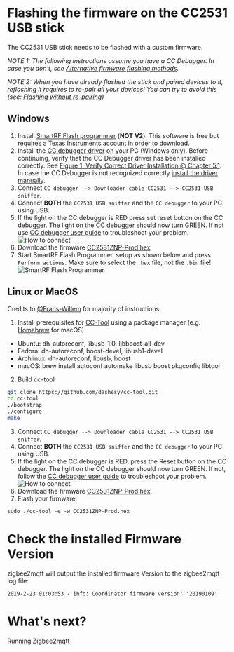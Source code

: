 # Flashing the firmware on the CC2531 USB stick
The CC2531 USB stick needs to be flashed with a custom firmware.

*NOTE 1: The following instructions assume you have a CC Debugger. In case you don't, see [Alternative firmware flashing methods](../information/alternative_flashing_methods.md).*

*NOTE 2: When you have already flashed the stick and paired devices to it, reflashing it requires to re-pair all your devices! You can try to avoid this (see: [Flashing without re-pairing](../information/flashing_without_re-pairing.md))*

## Windows
1. Install [SmartRF Flash programmer](http://www.ti.com/tool/FLASH-PROGRAMMER) (**NOT V2**). This software is free but requires a Texas Instruments account in order to download.
2. Install the [CC debugger driver](http://www.ti.com/general/docs/lit/getliterature.tsp?baseLiteratureNumber=swrc212&fileType=zip) on your PC (Windows only). Before continuing, verify that the CC Debugger driver has been installed correctly. See [Figure 1. Verify Correct Driver Installation @ Chapter 5.1](http://www.ti.com/lit/ug/swru197h/swru197h.pdf). In case the CC Debugger is not recognized correctly [install the driver manually](https://www.youtube.com/watch?v=jyKrxxXOvQY).
2. Connect `CC debugger --> Downloader cable CC2531 --> CC2531 USB sniffer`.
3. Connect **BOTH** the `CC2531 USB sniffer` and the `CC debugger` to your PC using USB.
3. If the light on the CC debugger is RED press set reset button on the CC debugger. The light on the CC debugger should now turn GREEN. If not use [CC debugger user guide](http://www.ti.com/lit/ug/swru197h/swru197h.pdf) to troubleshoot your problem.
![How to connect](../images/connected.jpg)
4. Download the firmware [CC2531ZNP-Prod.hex](https://github.com/Koenkk/Z-Stack-firmware/tree/master/coordinator/CC2531/bin)
5. Start SmartRF Flash Programmer, setup as shown below and press `Perform actions`. Make sure to select the `.hex` file, not the `.bin` file!
![SmartRF Flash Programmer](../images/smartrf.png)

## Linux or MacOS
Credits to [@Frans-Willem](https://github.com/frans-Willem) for majority of instructions.

1. Install prerequisites for [CC-Tool](https://github.com/dashesy/cc-tool) using a package manager (e.g. [Homebrew](https://brew.sh/) for macOS)
* Ubuntu: dh-autoreconf, libusb-1.0, libboost-all-dev
* Fedora: dh-autoreconf, boost-devel, libusb1-devel
* Archlinux: dh-autoreconf, libusb, boost
* macOS: brew install autoconf automake libusb boost pkgconfig libtool

2. Build cc-tool
```bash
git clone https://github.com/dashesy/cc-tool.git
cd cc-tool
./bootstrap
./configure
make
```
3. Connect `CC debugger --> Downloader cable CC2531 --> CC2531 USB sniffer`.
4. Connect **BOTH** the `CC2531 USB sniffer` and the `CC debugger` to your PC using USB.
5. If the light on the CC debugger is RED, press the Reset button on the CC debugger. The light on the CC debugger should now turn GREEN. If not, follow the [CC debugger user guide](http://www.ti.com/lit/ug/swru197h/swru197h.pdf) to troubleshoot your problem.
![How to connect](../images/connected.jpg)
6. Download the firmware [CC2531ZNP-Prod.hex](https://github.com/Koenkk/Z-Stack-firmware/tree/master/coordinator/CC2531/bin).
7. Flash your firmware:
```
sudo ./cc-tool -e -w CC2531ZNP-Prod.hex
```

# Check the installed Firmware Version
zigbee2mqtt will output the installed firmware Version to the zigbee2mqtt log file:
```
2019-2-23 01:03:53 - info: Coordinator firmware version: '20190109'
```

# What's next?
[Running Zigbee2mqtt](running_zigbee2mqtt.md)
